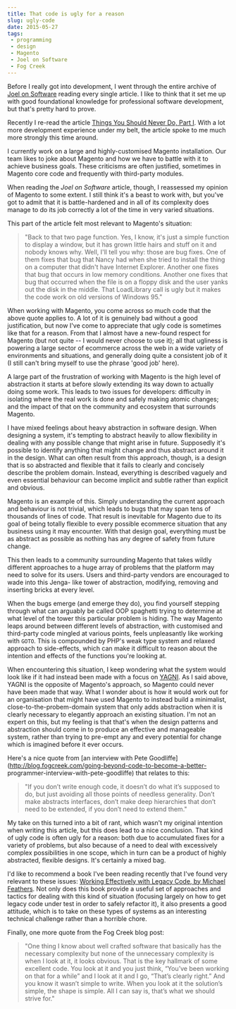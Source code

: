 ```yaml
---
title: That code is ugly for a reason
slug: ugly-code
date: 2015-05-27
tags:
 - programming
 - design
 - Magento
 - Joel on Software
 - Fog Creek
---
```


Before I really got into development, I went through the entire archive of [Joel
on Software](http://www.joelonsoftware.com/) reading every single article. I
like to think that it set me up with good foundational knowledge for
professional software development, but that's pretty hard to prove.

Recently I re-read the article [Things You Should Never Do, Part
I](http://www.joelonsoftware.com/articles/fog0000000069.html). With a lot more
development experience under my belt, the article spoke to me much more strongly
this time around.

I currently work on a large and highly-customised Magento installation. Our team
likes to joke about Magento and how we have to battle with it to achieve
business goals. These criticisms are often justified, sometimes in Magento core
code and frequently with third-party modules.

When reading the _Joel on Software_ article, though, I reassessed my opinion of
Magento to some extent. I still think it's a beast to work with, but you've got
to admit that it is battle-hardened and in all of its complexity does manage to
do its job correctly a lot of the time in very varied situations.

This part of the article felt most relevant to Magento's situation:

> "Back to that two page function. Yes, I know, it's just a simple function to
  display a window, but it has grown little hairs and stuff on it and nobody
  knows why. Well, I'll tell you why: those are bug fixes. One of them fixes
  that bug that Nancy had when she tried to install the thing on a computer
  that didn't have Internet Explorer. Another one fixes that bug that occurs in
  low memory conditions. Another one fixes that bug that occurred when the file
  is on a floppy disk and the user yanks out the disk in the middle. That
  LoadLibrary call is ugly but it makes the code work on old versions of
  Windows 95."

When working with Magento, you come across so much code that the above quote
applies to. A lot of it is genuinely bad without a good justification, but now
I've come to appreciate that ugly code is sometimes like that for a reason. From
that I almost have a new-found respect for Magento (but not quite -- I would
never choose to use it); all that ugliness is powering a large sector of
ecommerce across the web in a wide variety of environments and situations, and
generally doing quite a consistent job of it (I still can't bring myself to use
the phrase 'good job' here).

A large part of the frustration of working with Magento is the high level of
abstraction it starts at before slowly extending its way down to actually doing
some work. This leads to two issues for developers: difficulty in isolating
where the real work is done and safely making atomic changes; and the impact of
that on the community and ecosystem that surrounds Magento.

I have mixed feelings about heavy abstraction in software design. When designing
a system, it's tempting to abstract heavily to allow flexibility in dealing with
any possible change that might arise in future. Supposedly it's possible to
identify anything that might change and thus abstract around it in the design.
What can often result from this approach, though, is a design that is so
abstracted and flexible that it fails to clearly and concisely describe the
problem domain. Instead, everything is described vaguely and even essential
behaviour can become implicit and subtle rather than explicit and obvious.

Magento is an example of this. Simply understanding the current approach and
behaviour is not trivial, which leads to bugs that may span tens of thousands of
lines of code. That result is inevitable for Magento due to its goal of being
totally flexible to every possible ecommerce situation that any business using
it may encounter. With that design goal, everything must be as abstract as
possible as nothing has any degree of safety from future change.

This then leads to a community surrounding Magento that takes wildly different
approaches to a huge array of problems that the platform may need to solve for
its users. Users and third-party vendors are encouraged to wade into this Jenga-
like tower of abstraction, modifying, removing and inserting bricks at every
level.

When the bugs emerge (and emerge they do), you find yourself stepping through
what can arguably be called OOP spaghetti trying to determine at what level of
the tower this particular problem is hiding. The way Magento leaps around
between different levels of abstraction, with customised and third-party code
mingled at various points, feels unpleasantly like working with `GOTO`. This is
compounded by PHP's weak type system and relaxed approach to side-effects, which
can make it difficult to reason about the intention and effects of the functions
you're looking at.

When encountering this situation, I keep wondering what the system would look
like if it had instead been made with a focus on
[YAGNI](http://c2.com/cgi/wiki?YouArentGonnaNeedIt). As I said above, YAGNI is
the opposite of Magento's approach, so Magento could never have been made that
way. What I wonder about is how it would work out for an organisation that might
have used Magento to instead build a minimalist, close-to-the-probem-domain
system that only adds abstraction when it is clearly necessary to elegantly
approach an existing situation. I'm not an expert on this, but my feeling is
that that's when the design patterns and abstraction should come in to produce
an effective and manageable system, rather than trying to pre-empt any and every
potential for change which is imagined before it ever occurs.

Here's a nice quote from [an interview with Pete
Goodliffe](http://blog.fogcreek.com/going-beyond-code-to-become-a-better-
programmer-interview-with-pete-goodliffe) that relates to this:

> "If you don’t write enough code, it doesn’t do what it’s supposed to do, but
  just avoiding all those points of needless generality. Don’t make abstracts
  interfaces, don’t make deep hierarchies that don’t need to be extended, if
  you don’t need to extend them."

My take on this turned into a bit of rant, which wasn't my original intention
when writing this article, but this does lead to a nice conclusion. That kind of
ugly code is often ugly for a reason: both due to accumulated fixes for a
variety of problems, but also because of a need to deal with excessively complex
possibilities in one scope, which in turn can be a product of highly abstracted,
flexible designs. It's certainly a mixed bag.

I'd like to recommend a book I've been reading recently that I've found very
relevant to these issues: [Working Effectively with Legacy Code, by Michael
Feathers](http://c2.com/cgi/wiki?WorkingEffectivelyWithLegacyCode). Not only
does this book provide a useful set of approaches and tactics for dealing with
this kind of situation (focusing largely on how to get legacy code under test in
order to safely refactor it), it also presents a good attitude, which is to take
on these types of systems as an interesting technical challenge rather than a
horrible chore.

Finally, one more quote from the Fog Creek blog post:

> "One thing I know about well crafted software that basically has the necessary
  complexity but none of the unnecessary complexity is when I look at it, it
  looks obvious. That is the key hallmark of some excellent code. You look at
  it and you just think, “You’ve been working on that for a while” and I look
  at it and I go, “That’s clearly right.” And you know it wasn’t simple to
  write. When you look at it the solution’s simple, the shape is simple. All I
  can say is, that’s what we should strive for."
